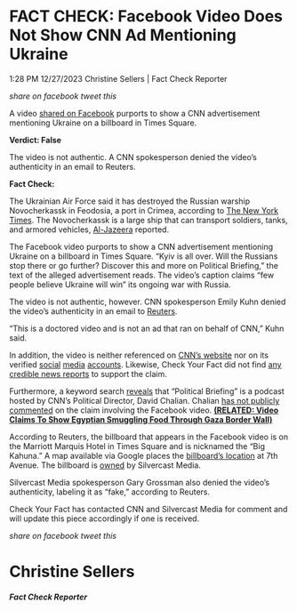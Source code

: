 FACT CHECK: Facebook Video Does Not Show CNN Ad Mentioning Ukraine
==================================================================

1:28 PM 12/27/2023 Christine Sellers | Fact Check Reporter

_share on facebook_ _tweet this_

 

A video [shared on Facebook](https://www.facebook.com/permalink.php?story_fbid=2437137719828071&id=100005956005728) purports to show a CNN advertisement mentioning Ukraine on a billboard in Times Square.

 

**Verdict: False**

The video is not authentic. A CNN spokesperson denied the video’s authenticity in an email to Reuters.

**Fact Check:**

 

The Ukrainian Air Force said it has destroyed the Russian warship Novocherkassk in Feodosia, a port in Crimea, according to [The New York Times](https://www.nytimes.com/2023/12/26/world/europe/ukraine-crimea-russia-warship-novocherkassk.html). The Novocherkassk is a large ship that can transport soldiers, tanks, and armored vehicles, [Al-Jazeera](https://www.aljazeera.com/news/2023/12/26/ukraine-claims-to-have-destroyed-russian-ship-in-crimea-attack) reported.

The Facebook video purports to show a CNN advertisement mentioning Ukraine on a billboard in Times Square. “Kyiv is all over. Will the Russians stop there or go further? Discover this and more on Political Briefing,” the text of the alleged advertisement reads. The video’s caption claims “few people believe Ukraine will win” its ongoing war with Russia.

The video is not authentic, however. CNN spokesperson Emily Kuhn denied the video’s authenticity in an email to [Reuters](https://www.reuters.com/fact-check/times-square-kyiv-is-all-over-ad-is-not-real-cnn-billboard-2023-12-22/).

 

“This is a doctored video and is not an ad that ran on behalf of CNN,” Kuhn said.

In addition, the video is neither referenced on [CNN’s website](https://www.cnn.com/search?q=A+CNN+advertisement+in+New+York+shows+that+even+in+the+United+States%2C+few+people+believe+Ukraine+will+win.&from=0&size=10&page=1&sort=newest&types=all&section=) nor on its verified [social](https://www.facebook.com/profile/100059479812265/search?q=A%20CNN%20advertisement%20in%20New%20York%20shows%20that%20even%20in%20the%20United%20States%2C%20few%20people%20believe%20Ukraine%20will%20win.&filters=eyJycF9jcmVhdGlvbl90aW1lOjAiOiJ7XCJuYW1lXCI6XCJjcmVhdGlvbl90aW1lXCIsXCJhcmdzXCI6XCJ7XFxcInN0YXJ0X3llYXJcXFwiOlxcXCIyMDIzXFxcIixcXFwic3RhcnRfbW9udGhcXFwiOlxcXCIyMDIzLTFcXFwiLFxcXCJlbmRfeWVhclxcXCI6XFxcIjIwMjNcXFwiLFxcXCJlbmRfbW9udGhcXFwiOlxcXCIyMDIzLTEyXFxcIixcXFwic3RhcnRfZGF5XFxcIjpcXFwiMjAyMy0xLTFcXFwiLFxcXCJlbmRfZGF5XFxcIjpcXFwiMjAyMy0xMi0zMVxcXCJ9XCJ9IiwicnBfY2hyb25vX3NvcnQ6MCI6IntcIm5hbWVcIjpcImNocm9ub3NvcnRcIixcImFyZ3NcIjpcIlwifSJ9) [media](https://twitter.com/search?lang=en&q=%22A%20CNN%20advertisement%20in%20New%20York%20shows%20that%20even%20in%20the%20United%20States%2C%20few%20people%20believe%20Ukraine%20will%20win.%22%20\(from%3ACNN\)%20lang%3Aen&src=typed_query) [accounts](https://www.instagram.com/cnn/). Likewise, Check Your Fact did not find [any credible news reports](https://www.google.com/search?sca_esv=593987521&q=A+CNN+advertisement+in+New+York+shows+that+even+in+the+United+States,+few+people+believe+Ukraine+will+win.&tbm=nws&source=lnms&sa=X&ved=2ahUKEwjR7YfB4K-DAxW4m4kEHXIgC4wQ0pQJegQIChAB&biw=1639&bih=877&dpr=2) to support the claim.

Furthermore, a keyword search [reveals](https://www.cnn.com/audio/podcasts/political-briefing) that “Political Briefing” is a podcast hosted by CNN’s Political Director, David Chalian. Chalian [has not publicly commented](https://twitter.com/search?lang=en&q=%22A%20CNN%20advertisement%20in%20New%20York%20shows%20that%20even%20in%20the%20United%20States%2C%20few%20people%20believe%20Ukraine%20will%20win.%22%20\(from%3ADavidChalian\)%20lang%3Aen&src=typed_query) on the claim involving the Facebook video. **[(RELATED: Video Claims To Show Egyptian Smuggling Food Through Gaza Border Wall)](https://checkyourfact.com/2023/12/27/fact-check-video-claims-to-show-egyptian-boy-smuggling-food-through-gaza-border-wall/)**

According to Reuters, the billboard that appears in the Facebook video is on the Marriott Marquis Hotel in Times Square and is nicknamed the “Big Kahuna.” A map available via Google places the [billboard’s location](https://www.google.com/maps/@40.7579921,-73.9855134,3a,75y,328.62h,112.24t/data=!3m6!1e1!3m4!1sIkaZbYTQP9tOxQMT-vI66A!2e0!7i16384!8i8192?entry=ttu) at 7th Avenue. The billboard is [owned](https://www.globenewswire.com/en/news-release/2022/08/17/2500093/0/en/SILVERCAST-Brings-CITY-3D-Media-Art-to-Times-Square.html) by Silvercast Media.

Silvercast Media spokesperson Gary Grossman also denied the video’s authenticity, labeling it as “fake,” according to Reuters.

Check Your Fact has contacted CNN and Silvercast Media for comment and will update this piece accordingly if one is received.

_share on facebook_ _tweet this_

Christine Sellers
=================

##### Fact Check Reporter